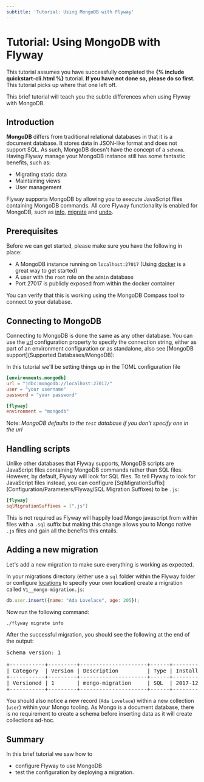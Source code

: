```yaml
---
subtitle: 'Tutorial: Using MongoDB with Flyway'
---
```

# Tutorial: Using MongoDB with Flyway

This tutorial assumes you have successfully completed the **{% include quickstart-cli.html %}**
tutorial. **If you have not done so, please do so first.** This tutorial picks up where that one left off.

This brief tutorial will teach you the subtle differences when using Flyway with MongoDB.

## Introduction

**MongoDB** differs from traditional relational databases in that it is a document database. It stores data in JSON-like 
format and does not support SQL. As such, MongoDB doesn't have the concept of a `schema`. Having Flyway manage your MongoDB
instance still has some fantastic benefits, such as:

- Migrating static data
- Maintaining views
- User management

Flyway supports MongoDB by allowing you to execute JavaScript files containing MongoDB commands.
All core Flyway functionality is enabled for MongoDB, such as [info](Commands/Info), [migrate](Commands/Migrate) and [undo](Commands/Undo).

## Prerequisites

Before we can get started, please make sure you have the following in place:

- A MongoDB instance running on `localhost:27017` (Using [docker](https://hub.docker.com/_/mongo/) is a great way to get started)
- A user with the `root` role on the `admin` database
- Port 27017 is publicly exposed from within the docker container 

You can verify that this is working using the MongoDB Compass tool to connect to your database.

## Connecting to MongoDB

Connecting to MongoDB is done the same as any other database. 
You can use the [url](Configuration/Parameters/Environments/URL) configuration property to specify the connection string,
either as part of an environment configuration or as standalone, also see [MongoDB support](Supported Databases/MongoDB):

In this tutorial we'll be setting things up in the TOML configuration file 
```toml
[environments.mongodb]
url = "jdbc:mongodb://localhost:27017/"
user = "your username"
password = "your password"

[flyway]
environment = "mongodb"
```
Note: _MongoDB defaults to the `test` database if you don't specify one in the url_
## Handling scripts

Unlike other databases that Flyway supports, MongoDB scripts are JavaScript files containing MongoDB commands rather than
SQL files. However, by default, Flyway will look for SQL files. 
To tell Flyway to look for JavaScript files instead, you can configure [SqlMigrationSuffix](Configuration/Parameters/Flyway/SQL Migration Suffixes) to be `.js`:

```toml
[flyway]
sqlMigrationSuffixes = [".js"]
```

This is not required as Flyway will happily load Mongo javascript from within files with a `.sql` suffix but making this
change allows you to Mongo native `.js` files and gain all the benefits this entails.

## Adding a new migration

Let's add a new migration to make sure everything is working as expected.

In your migrations directory (either use a `sql` folder within the Flyway folder or configure [locations](Configuration/Flyway/Locations/) 
to specify your own location) create a migration called `V1__mongo-migration.js`:

```javascript
db.user.insert({name: "Ada Lovelace", age: 205});
```

Now run the following command:

```bash
./flyway migrate info
```

After the successful migration, you should see the following at the end of the output:

<pre class="console">
Schema version: 1

+-----------+---------+---------------------+------+---------------------+---------+----------+
| Category  | Version | Description         | Type | Installed On        | State   | Undoable |
+-----------+---------+---------------------+------+---------------------+---------+----------+
| Versioned | 1       | mongo-migration     | SQL  | 2017-12-22 15:26:39 | Success | No       |
+-----------+---------+---------------------+------+---------------------+---------+----------+</pre>

You should also notice a new record (`Ada Lovelace`) within a new collection (`user`) within your Mongo tooling.
As Mongo is a document database, there is no requirement to create a schema before inserting data as it will 
create collections ad-hoc.

## Summary

In this brief tutorial we saw how to
- configure Flyway to use MongoDB
- test the configuration by deploying a migration.
